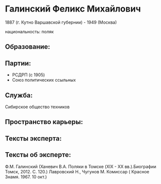 # Галинский Феликс Михайлович
1887 (г. Кутно Варшавской губернии)  - 1949 (Москва) 

национальность: поляк

## Образование:
## Партии:
* РСДРП (с 1905) 
* Союз политических ссыльных
## Служба:
Сибирское общество техников
## Пространство карьеры:
## Тексты эксперта:
## Тексты об эксперте:
Ф.М. Галинский (Ханевич В.А. Поляки в Томске (XIX - XX вв.).Биографии Томск, 2012. С. 120.) 
Лавровский Н., Чугунов М. Комиссар ( Красное Знамя. 1967. 10 окт.) 
